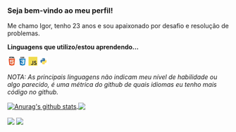 ### Seja bem-vindo ao meu perfil!

 Me chamo Igor, tenho 23 anos e sou apaixonado por desafio e resolução de problemas.

**Linguagens que utilizo/estou aprendendo...**  

<code><img height="20" src="https://raw.githubusercontent.com/github/explore/80688e429a7d4ef2fca1e82350fe8e3517d3494d/topics/html/html.png"></code>
<code><img height="20" src="https://raw.githubusercontent.com/github/explore/80688e429a7d4ef2fca1e82350fe8e3517d3494d/topics/css/css.png"></code>
<code><img height="20" src="https://raw.githubusercontent.com/github/explore/80688e429a7d4ef2fca1e82350fe8e3517d3494d/topics/javascript/javascript.png"></code>
<code><img height="20" src="https://raw.githubusercontent.com/github/explore/5c058a388828bb5fde0bcafd4bc867b5bb3f26f3/topics/python/python.png"></code> 


*NOTA: As principais linguagens não indicam meu nível de habilidade ou algo parecido, é uma métrica do github de quais idiomas eu tenho mais código no github.*

<!--GITHUB STATUS -->
<a href="https://github.com/igorprati/github-readme-stats">
  <img align="center" src="https://github-readme-stats.vercel.app/api?username=igorprati&show_icons=true&include_all_commits=true&theme=gotham" alt="Anurag's github stats" />
</a>
<!--LINGUAGENS MAIS UTILIZADAS-->
<a href="https://github.com/igorprati/github-readme-stats">
  <img align="center" src="https://github-readme-stats.vercel.app/api/top-langs/?username=igorprati&layout=compact&theme=gotham" />
</a>
</div>

<br>
<!--ÍCONES SOCIAIS-->
	<br>
  <a href="https://www.linkedin.com/in/igorprati/" target="_blank"><img src="https://img.shields.io/badge/-LinkedIn-%230077B5?style=for-the-badge&logo=linkedin&logoColor=white" target="_blank"></a>
	<!--GMAIL -->
  <a href = "mailto: igorprati98@gmail.com"><img src="https://img.shields.io/badge/-Gmail-%23333?style=for-the-badge&logo=gmail&logoColor=white" target="_blank"></a>

</div>
